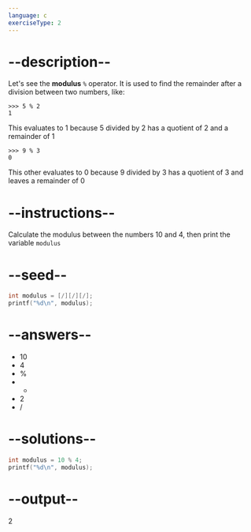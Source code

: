 ```yaml
---
language: c
exerciseType: 2
---
```


# --description--

Let's see the **modulus** `%` operator.
It is used to find the remainder after a division between two numbers, like:
```
>>> 5 % 2
1
```
This evaluates to 1 because 5 divided by 2 has a quotient of 2 and a remainder of 1
```
>>> 9 % 3
0
```
This other evaluates to 0 because 9 divided by 3 has a quotient of 3 and leaves a remainder of 0

# --instructions--

Calculate the modulus between the numbers 10 and 4, then print the variable `modulus`

# --seed--

```c
int modulus = [/][/][/];
printf("%d\n", modulus);
```

# --answers--

- 10
- 4
-  % 
-  * 
- 2
-  / 

# --solutions--

```c
int modulus = 10 % 4;
printf("%d\n", modulus);
```

# --output--

2
